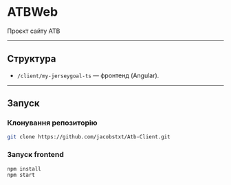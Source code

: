 # ATBWeb

Проєкт сайту АТB

---

## Структура

- `/client/my-jerseygoal-ts` — фронтенд (Angular).
---

## Запуск

### Клонування репозиторію
```bash
git clone https://github.com/jacobstxt/Atb-Client.git
```

### Запуск frontend
```bash
npm install
npm start
```


